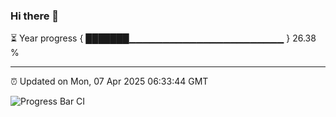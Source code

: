 ### Hi there 👋

⏳ Year progress { ███████▁▁▁▁▁▁▁▁▁▁▁▁▁▁▁▁▁▁▁▁▁▁▁ } 26.38 %

---

⏰ Updated on Mon, 07 Apr 2025 06:33:44 GMT

![Progress Bar CI](https://github.com/ZhaoGui/ZhaoGui/workflows/Progress%20Bar%20CI/badge.svg)
